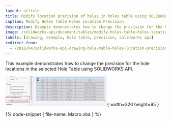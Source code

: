 ```yaml
---
layout: article
title: Modify location precision of holes in holes table using SOLIDWORKS API
caption: Modify Holes Table Holes Location Precision
description: Example demonstrates how to change the precision for the hole locations in the selected Hole Table
image: /solidworks-api/document/tables/modify-holes-table-holes-location-precision/sw-hole-table.png
labels: [drawing, example, hole table, precision, solidworks api]
redirect-from:
  - /2018/04/solidworks-api-drawing-hole-table-holes-location-precision.html
---
```

This example demonstrates how to change the precision for the hole locations in the selected Hole Table using SOLIDWORKS API.

![Holes Table](sw-hole-table.png){ width=320 height=95 }

{% code-snippet { file-name: Macro.vba } %}
